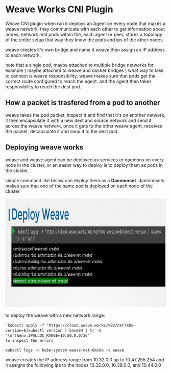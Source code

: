 # Weave Works CNI Plugin

Weave CNI plugin when run it deploys an Agent on every node that makes a weave network, they communicate with each other to get information about nodes, network and pods within the, each agent or peer, stores a topology of the entire setup that way they know the pods and ips of the other nodes.

weave creates it's own bridge and name it weave then assign an IP address to each network.

note that a single pod, maybe attached to multiple bridge networks for example ( maybe attached to weave and docker bridges ) what way to take to connect is weave responsibility, weave makes sure that pods get the correct route configured to reach the agent. and the agent then takes responsibility to reach the dest pod.

## How a packet is trasfered from a pod to another

weave takes the pod packet, inspect it and find that it's on another network, it then encapsulate it with a new dest and source network and send it across the weave network, once it gets to the other weave agent, receives the packet, decapsulate it and send it to the dest pod.

## Deploying weave works

weave and weave agent can be deployed as services or daemons on every node in the cluster, or an easier way to deploy is to deploy them as pods in the cluster.

simple command like below can deploy them as a **Daemonset**  daemonsets makes sure that one of the same pod is deployed on each node of the cluster

<img src="../../_resources/cd60532b263993f33cbc55ff5471cd35.png" alt="cd60532b263993f33cbc55ff5471cd35.png" width="1023" height="341" class="jop-noMdConv">

to deploy the weave with a new network range:

```shell
`kubectl apply -f "https://cloud.weave.works/k8s/net?k8s-version=$(kubectl version | base64 | tr -d '\n')&env.IPALLOC_RANGE=10.50.0.0/16"`
to inspect the errors
```

```shell
kubectl logs -n kube-system weave-net-6mckb -c weave
```

weave creates the IP address range from 10.32.0.0 up to 10.47.255.254
and it assigns the following ips to the nodes 10.32.0.0, 10.38.0.0, and 10.44.0.0